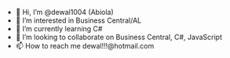 - 👋 Hi, I’m @dewal1004 (Abiola)
- 👀 I’m interested in Business Central/AL
- 🌱 I’m currently learning C#  
- 💞️ I’m looking to collaborate on Business Central, C#, JavaScript
- 📫 How to reach me dewal!!!@hotmail.com

<!---
dewal1004/dewal1004 is a ✨ special ✨ repository because its `README.md` (this file) appears on your GitHub profile.
You can click the Preview link to take a look at your changes.
--->
